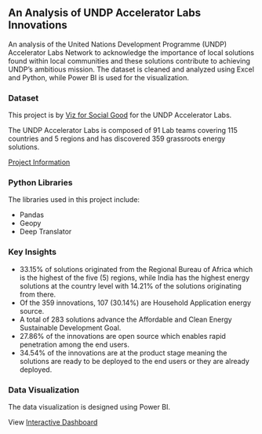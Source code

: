 
## An Analysis of UNDP Accelerator Labs Innovations
An analysis of the United Nations Development Programme (UNDP) Accelerator Labs Network to acknowledge the importance of local solutions found within local communities and these solutions contribute to achieving UNDP’s ambitious mission. The dataset is cleaned and analyzed using Excel and Python, while Power BI is used for the visualization.

### Dataset
This project is by [Viz for Social Good](https://www.vizforsocialgood.com/) for the UNDP Accelerator Labs.

The UNDP Accelerator Labs is composed of 91 Lab teams covering 115 countries and 5 regions and has discovered 359 grassroots energy solutions.

[Project Information](https://www.vizforsocialgood.com/join-a-project/2022/9/15/undp-accelerator-labs-network)

### Python Libraries
The libraries used in this project include:
- Pandas
- Geopy
- Deep Translator

### Key Insights
- 33.15% of solutions originated from the Regional Bureau of Africa which is the highest of the five (5) regions, while India has the highest energy solutions at the country level with 14.21% of the solutions originating from there.
- Of the 359 innovations, 107 (30.14%) are Household Application energy source.
- A total of 283 solutions advance the Affordable and Clean Energy Sustainable Development Goal.
- 27.86% of the innovations are open source which enables rapid penetration among the end users.
- 34.54% of the innovations are at the product stage meaning the solutions are ready to be deployed to the end users or they are already deployed. 

### Data Visualization
The data visualization is designed using Power BI.

View [Interactive Dashboard](https://app.powerbi.com/view?r=eyJrIjoiNDllNmY2NGYtM2ZhZS00ZWMwLTlkZjMtMDFiYmE3M2JiMDQ1IiwidCI6IjU4N2MyNTlkLWNlZmItNGNhMC05YzJmLTJlYzE1ZmQ0Yzc0MCJ9)

